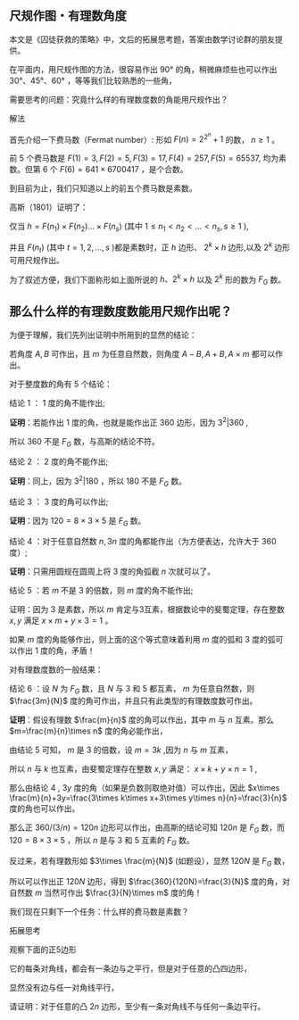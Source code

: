 ## 尺规作图・有理数角度

本文是《囚徒获救的策略》中，文后的拓展思考题，答案由数学讨论群的朋友提供。

在平面内，用尺规作图的方法，很容易作出 $90°$ 的角，稍微麻烦些也可以作出 $30°、45°、60°$ ，等等我们比较熟悉的一些角，

需要思考的问题：究竟什么样的有理数度数的角能用尺规作出？

解法

首先介绍一下费马数（Fermat number）:
形如 $F(n)=2^{2^n}+1$ 的数， $n\ge 1$ 。

前 $5$ 个费马数是 $F(1)=3,F(2)=5,F(3)=17,F(4)=257,F(5)=65537,$ 均为素数。但第 $6$ 个 $F(6)=641 \times 6700417$ ，是个合数。

到目前为止，我们只知道以上的前五个费马数是素数。

高斯（1801）证明了：

仅当 $h=F(n_1) \times F(n_2)...\times F(n_s)$ (其中 $1\le n_1\lt n_2 \lt ...\lt n_s,s\ge 1$ ),

并且 $F(n_t)$ (其中 $t=1,2,...,s$ )都是素数时，正 $h$ 边形、 $2^k\times h$ 边形,以及 $2^k$ 边形可用尺规作出。

为了叙述方便，我们下面称形如上面所说的 $h、2^k\times h$ 以及 $2^k$ 形的数为 $F_G$ 数。

## 那么什么样的有理数度数能用尺规作出呢？

为便于理解，我们先列出证明中所用到的显然的结论：

若角度 $A,B$ 可作出，且 $m$ 为任意自然数，则角度 $A-B,A+B,A\times m$ 都可以作出。

对于整度数的角有 $5$ 个结论：

结论 $1$ ： $1$ 度的角不能作出;

**证明**：若能作出 $1$ 度的角，也就是能作出正 $360$ 边形，因为 $3^2|360$ ,

所以 $360$ 不是 $F_G$ 数，与高斯的结论不符。

结论 $2$ ： $2$ 度的角不能作出;

**证明**：同上，因为 $3^2|180$ ，所以 $180$ 不是 $F_G$ 数。

结论 $3$ ： $3$ 度的角可以作出;

**证明**：因为 $120=8\times 3\times 5$ 是 $F_G$ 数。

结论 $4$ ：对于任意自然数 $n,3n$ 度的角都能作出（为方便表达，允许大于 $360$ 度）;

**证明**：只需用圆规在圆周上将 $3$ 度的角弧截 $n$ 次就可以了。

结论 $5$ ：若 $m$ 不是 $3$ 的倍数，则 $m$ 度的角不能作出;

证明：因为 $3$ 是素数，所以 $m$ 肯定与3互素，根据数论中的斐蜀定理，存在整数 $x,y$ 满足 $x\times m+y\times 3=1$ 。

如果 $m$ 度的角能够作出，则上面的这个等式意味着利用 $m$ 度的弧和 $3$ 度的弧可以作出 $1$ 度的角，矛盾！

对有理数度数的一般结果：

结论 $6$ ：设 $N$ 为 $F_G$ 数，且 $N$ 与 $3$ 和 $5$ 都互素， $m$ 为任意自然数，则 $\frac{3m}{N}$ 度的角可作出，并且只有此类型的有理数度数可作出。

**证明**：假设有理数 $\frac{m}{n}$ 度的角可以作出，其中 $m$ 与 $n$ 互素。那么 $m=\frac{m}{n}\times n$ 度的角必能作出，

由结论 $5$ 可知， $m$ 是 $3$ 的倍数，设 $m=3k$ ,因为 $n$ 与 $m$ 互素，

所以 $n$ 与 $k$ 也互素，由斐蜀定理存在整数 $x,y$ 满足： $x\times k+y\times n=1$ ,

那么由结论 $4$ , $3y$ 度的角（如果是负数则取绝对值）可以作出，因此 $x\times \frac{m}{n}+3y=\frac{3\times k\times x+3\times y\times n}{n}=\frac{3}{n}$ 度的角也可以作出。

那么正 $360/(3/n)=120n$ 边形可以作出，由高斯的结论可知 $120n$ 是 $F_G$ 数，而 $120=8\times 3\times 5$ ，所以 $n$ 是与 $3$ 和 $5$ 互素的 $F_G$ 数。

反过来，若有理数形如 $3\times \frac{m}{N}$ (如题设），显然 $120N$ 是 $F_G$ 数，

所以可以作出正 $120N$ 边形，得到 $\frac{360}{120N}=\frac{3}{N}$ 度的角，对自然数 $m$ 当然可作出 $\frac{3}{N}\times m$ 度的角！

我们现在只剩下一个任务：什么样的费马数是素数？

拓展思考

观察下面的正5边形

它的每条对角线，都会有一条边与之平行，但是对于任意的凸四边形，

显然没有边与任一对角线平行，

请证明：对于任意的凸 $2n$ 边形，至少有一条对角线不与任何一条边平行。
